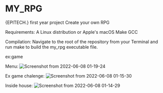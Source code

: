 # MY_RPG

{EPITECH.} first year project
Create your own RPG

Requirements: A Linux distribution or Apple's macOS Make GCC

Compilation: Navigate to the root of the repository from your Terminal and run make to build the my_rpg executable file.

ex:game

Menu:
![Screenshot from 2022-06-08 01-19-24](https://user-images.githubusercontent.com/91891487/172500804-ab97834c-ebc4-409b-8434-d9f7fcba512e.png)

Ex game chalenge:
![Screenshot from 2022-06-08 01-15-30](https://user-images.githubusercontent.com/91891487/172500881-649c436f-4a58-48ac-a2ea-9a19094e4d1d.png)

Inside house:
![Screenshot from 2022-06-08 01-14-29](https://user-images.githubusercontent.com/91891487/172500929-decb1656-f9d3-4ef3-b60f-957d857ef902.png)
